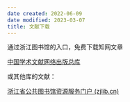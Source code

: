 ```yaml
---
date created: 2022-06-09
date modified: 2023-03-07
title: 文献下载
---
```


通过浙江图书馆的入口，免费下载知网文章

[中国学术文献网络出版总库](http://61.175.198.136:8083/rwt/288/http/GEZC6MJZFZZUPLSSG63B/kns55/brief/result.aspx)

或其他库的文献：

[浙江省公共图书馆资源服务门户 (zjlib.cn)](http://zjisa.zjlib.cn/home/zy_home.jsp)
